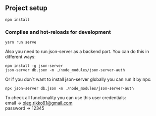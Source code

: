 
## Project setup
```
npm install
```

### Compiles and hot-reloads for development
```
yarn run serve
```
Also you need to run json-server as a backend part. You can do this in different ways:
```
npm install -g json-server
json-server db.json -m ./node_modules/json-server-auth
```
Or if you don`t want to install json-server globally you can run it by npx:
```
npx json-server db.json -m ./node_modules/json-server-auth
```

To check all functionality you can use this user credentials:  
email -> oleg.rikko91@gmail.com  
password -> 12345
